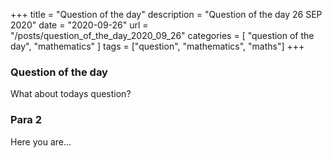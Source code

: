 +++
title = "Question of the day"
description = "Question of the day 26 SEP 2020"
date = "2020-09-26"
url = "/posts/question_of_the_day_2020_09_26"
categories = [ "question of the day", "mathematics" ]
tags = ["question", "mathematics", "maths"]
+++

### Question of the day

What about todays question?

### Para 2

Here you are...
